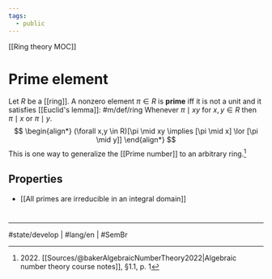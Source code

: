 ```yaml
---
tags:
  - public
---
```

[[Ring theory MOC]]
# Prime element

Let $R$ be a [[ring]].
A nonzero element $\pi \in R$ is **prime** iff it is not a unit and it satisfies [[Euclid's lemma]]: #m/def/ring 
Whenever $\pi \mid xy$ for $x,y \in R$ then $\pi \mid x$ or $\pi \mid y$.
$$
\begin{align*}
(\forall x,y \in R)[\pi \mid xy \implies [\pi \mid x] \lor [\pi \mid y]]
\end{align*}
$$
This is one way to generalize the [[Prime number]] to an arbitrary ring.[^2022]

  [^2022]: 2022\. [[Sources/@bakerAlgebraicNumberTheory2022|Algebraic number theory course notes]], §1.1, p. 1
## Properties

- [[All primes are irreducible in an integral domain]]

#
---
#state/develop  | #lang/en | #SemBr
